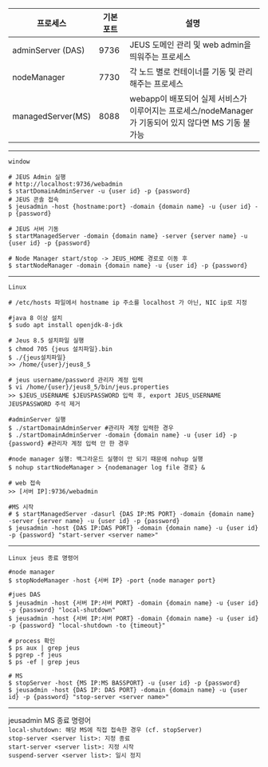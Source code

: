 | 프로세스           | 기본 포트 | 설명                                                                 |   
|-------------------|-------|--------------------------------------------------------------------|
| adminServer (DAS) | 9736  | JEUS 도메인 관리 및 web admin을 띄워주는 프로세스                                |
| nodeManager       | 7730  | 각 노드 별로 컨테이너를 기동 및 관리해주는 프로세스                                     |
| managedServer(MS) | 8088  | webapp이 배포되어 실제 서비스가 이루어지는 프로세스/nodeManager가 기동되어 있지 않다면 MS 기동 불가능 |
---

`window`
```shell
# JEUS Admin 실행
# http://localhost:9736/webadmin
$ startDomainAdminServer -u {user id} -p {password}
# JEUS 콘솔 접속
$ jeusadmin -host {hostname:port} -domain {domain name} -u {user id} -p {password}

# JEUS 서버 기동
$ startManagedServer -domain {domain name} -server {server name} -u {user id} -p {password}

# Node Manager start/stop -> JEUS_HOME 경로로 이동 후
$ startNodeManager -domain {domain name} -u {user id} -p {password}
```
---
`Linux`
```shell
# /etc/hosts 파일에서 hostname ip 주소를 localhost 가 아닌, NIC ip로 지정

#java 8 이상 설치
$ sudo apt install openjdk-8-jdk

# Jeus 8.5 설치파일 실행
$ chmod 705 {jeus 설치파일}.bin
$ ./{jeus설치파일}
>> /home/{user}/jeus8_5

# jeus username/password 관리자 계정 입력
$ vi /home/{user}/jeus8_5/bin/jeus.properties
>> $JEUS_USERNAME $JEUSPASSWORD 입력 후, export JEUS_USERNAME JEUSPASSWORD 주석 제거

#adminServer 실행
$ ./startDomainAdminServer #관리자 계정 입력한 경우
$ ./startDomainAdminServer -domain {domain name} -u {user id} -p {password} #관리자 계정 입력 안 한 경우

#node manager 실행: 백그라운드 실행이 안 되기 때문에 nohup 실행
$ nohup startNodeManager > {nodemanager log file 경로} &

# web 접속
>> [서버 IP]:9736/webadmin

#MS 시작
# $ startManagedServer -dasurl {DAS IP:MS PORT} -domain {domain name} -server {server name} -u {user id} -p {password}
$ jeusadmin -host {DAS IP:DAS PORT} -domain {domain name} -u {user id} -p {password} "start-server <server name>"
```
---
`Linux jeus 종료 명령어`
```shell
#node manager
$ stopNodeManager -host {서버 IP} -port {node manager port}

#jues DAS
$ jeusadmin -host {서버 IP:서버 PORT} -domain {domain name} -u {user id} -p {password} "local-shutdown"
$ jeusadmin -host {서버 IP:서버 PORT} -domain {domain name} -u {user id} -p {password} "local-shutdown -to {timeout}"

# process 확인
$ ps aux | grep jeus
$ pgrep -f jeus
$ ps -ef | grep jeus

# MS
$ stopServer -host {MS IP:MS BASSPORT} -u {user id} -p {password}
$ jeusadmin -host {DAS IP: DAS PORT} -domain {domain name} -u {user id} -p {password} "stop-server <server name>"
```
---

jeusadmin MS 종료 명령어  
`local-shutdown: 해당 MS에 직접 접속한 경우 (cf. stopServer)`  
`stop-server <server list>: 지정 종료`  
`start-server <server list>: 지정 시작`  
`suspend-server <server list>: 일시 정지`